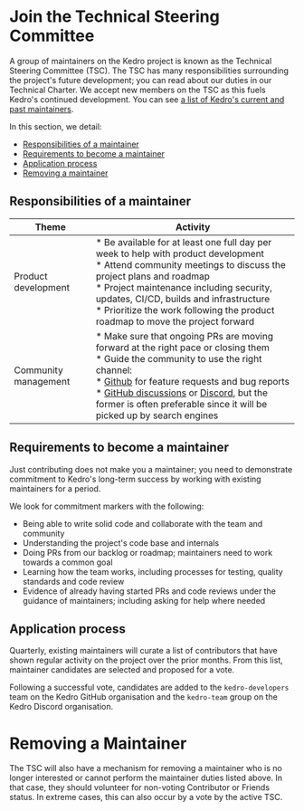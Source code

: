 # Join the Technical Steering Committee

A group of maintainers on the Kedro project is known as the Technical Steering Committee (TSC). The TSC has many responsibilities surrounding the project's future development; you can read about our duties in our Technical Charter. We accept new members on the TSC as this fuels Kedro's continued development. You can see [a list of Kedro's current and past maintainers](https://kedro.readthedocs.io/en/stable/12_faq/01_faq.html#who-maintains-kedro).

In this section, we detail:
 * [Responsibilities of a maintainer](#responsibilities-of-a-maintainer)
 * [Requirements to become a maintainer](#requirements-to-become-a-maintainer)
 * [Application process](#application-process)
 * [Removing a maintainer](#removing-a-maintainer)


## Responsibilities of a maintainer

| Theme | Activity |
|---|---|
| Product development | * Be available for at least one full day per week to help with product development<br>* Attend community meetings to discuss the project plans and roadmap<br>* Project maintenance including security, updates, CI/CD, builds and infrastructure<br>* Prioritize the work following the product roadmap to move the project forward |
| Community management | * Make sure that ongoing PRs are moving forward at the right pace or closing them<br>* Guide the community to use the right channel:<br>  * [Github](https://github.com/quantumblacklabs/kedro/) for feature requests and bug reports<br>  * [GitHub discussions](https://github.com/quantumblacklabs/kedro/discussions) or [Discord](https://discord.gg/akJDeVaxnB), but the former is often preferable since it will be picked up by search engines |


## Requirements to become a maintainer

Just contributing does not make you a maintainer; you need to demonstrate commitment to Kedro's long-term success by
working with existing maintainers for a period.

We look for commitment markers with the following:

* Being able to write solid code and collaborate with the team and community
* Understanding the project's code base and internals
* Doing PRs from our backlog or roadmap; maintainers need to work towards a common goal
* Learning how the team works, including processes for testing, quality standards and code review
* Evidence of already having started PRs and code reviews under the guidance of maintainers; including asking for help where needed


## Application process

Quarterly, existing maintainers will curate a list of contributors that have shown regular activity on the project over the prior months. From this list, maintainer candidates are selected and proposed for a vote.

Following a successful vote, candidates are added to the `kedro-developers` team on the Kedro GitHub organisation
and the `kedro-team` group on the Kedro Discord organisation.


# Removing a Maintainer
The TSC will also have a mechanism for removing a maintainer who is no longer interested or cannot perform the maintainer duties listed above. In that case, they should volunteer for non-voting Contributor or Friends status. In extreme cases, this can also occur by a vote by the active TSC.
